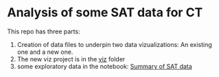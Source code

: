 # Analysis of some SAT data for CT

This repo has three parts:

1. Creation of data files to underpin two data vizualizations: An existing one and a new one.
2. The new viz project is in the [viz](viz) folder
3. some exploratory data in the notebook: [Summary of SAT data](Summary%20%of%20SAT%20data.ipynb)